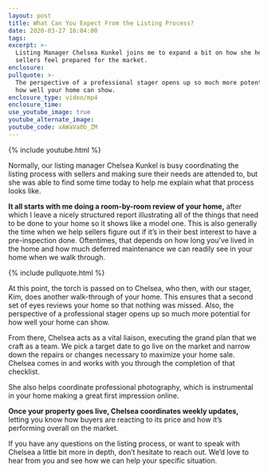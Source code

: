 ```yaml
---
layout: post
title: What Can You Expect From the Listing Process?
date: 2020-03-27 16:04:00
tags:
excerpt: >-
  Listing Manager Chelsea Kunkel joins me to expand a bit on how she helps
  sellers feel prepared for the market.
enclosure:
pullquote: >-
  The perspective of a professional stager opens up so much more potential for
  how well your home can show.
enclosure_type: video/mp4
enclosure_time:
use_youtube_image: true
youtube_alternate_image:
youtube_code: xAWaVa0b_ZM
---
```


{% include youtube.html %}

Normally, our listing manager Chelsea Kunkel is busy coordinating the listing process with sellers and making sure their needs are attended to, but she was able to find some time today to help me explain what that process looks like.&nbsp;

**It all starts with me doing a room-by-room review of your home,** after which I leave a nicely structured report illustrating all of the things that need to be done to your home so it shows like a model one. This is also generally the time when we help sellers figure out if it’s in their best interest to have a pre-inspection done. Oftentimes, that depends on how long you’ve lived in the home and how much deferred maintenance we can readily see in your home when we walk through.&nbsp;

{% include pullquote.html %}

At this point, the torch is passed on to Chelsea, who then, with our stager, Kim, does another walk-through of your home. This ensures that a second set of eyes reviews your home so that nothing was missed. Also, the perspective of a professional stager opens up so much more potential for how well your home can show.&nbsp;

From there, Chelsea acts as a vital liaison, executing the grand plan that we craft as a team. We pick a target date to go live on the market and narrow down the repairs or changes necessary to maximize your home sale. Chelsea comes in and works with you through the completion of that checklist.&nbsp;

She also helps coordinate professional photography, which is instrumental in your home making a great first impression online.&nbsp;

**Once your property goes live, Chelsea coordinates weekly updates,** letting you know how buyers are reacting to its price and how it’s performing overall on the market.&nbsp;

If you have any questions on the listing process, or want to speak with Chelsea a little bit more in depth, don’t hesitate to reach out. We’d love to hear from you and see how we can help your specific situation.&nbsp;
